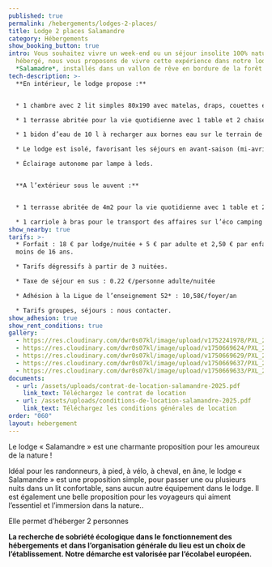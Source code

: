 ```yaml
---
published: true
permalink: /hebergements/lodges-2-places/
title: Lodge 2 places Salamandre
category: Hébergements
show_booking_button: true
intro: Vous souhaitez vivre un week-end ou un séjour insolite 100% nature, être
  hébergé, nous vous proposons de vivre cette expérience dans notre lodge
  *Salamadre*, installés dans un vallon de rêve en bordure de la forêt.
tech-description: >-
  **En intérieur, le lodge propose :**


  * 1 chambre avec 2 lit simples 80x190 avec matelas, draps, couettes et oreillers.

  * 1 terrasse abritée pour la vie quotidienne avec 1 table et 2 chaises

  * 1 bidon d’eau de 10 l à recharger aux bornes eau sur le terrain de camping

  * Le lodge est isolé, favorisant les séjours en avant-saison (mi-avril-mai) et en fin de saison (septembre-octobre).

  * Éclairage autonome par lampe à leds.


  **A l’extérieur sous le auvent :**


  * 1 terrasse abritée de 4m2 pour la vie quotidienne avec 1 table et 2 chaises (accès cabane avec quelques marches).

  * 1 carriole à bras pour le transport des affaires sur l’éco camping (les voitures restent sur le parking en bordure du site).
show_nearby: true
tarifs: >-
  * Forfait : 18 € par lodge/nuitée + 5 € par adulte et 2,50 € par enfant de
  moins de 16 ans.

  * Tarifs dégressifs à partir de 3 nuitées.

  * Taxe de séjour en sus : 0.22 €/personne adulte/nuitée

  * Adhésion à la Ligue de l’enseignement 52* : 10,58€/foyer/an

  * Tarifs groupes, séjours : nous contacter.
show_adhesion: true
show_rent_conditions: true
gallery:
  - https://res.cloudinary.com/dwr0s07kl/image/upload/v1752241978/PXL_20250709_090530051_zcloqx.jpg
  - https://res.cloudinary.com/dwr0s07kl/image/upload/v1750669624/PXL_20250606_090302583_2_gyqcmq.jpg
  - https://res.cloudinary.com/dwr0s07kl/image/upload/v1750669629/PXL_20250606_090346802_dghgop.jpg
  - https://res.cloudinary.com/dwr0s07kl/image/upload/v1750669637/PXL_20250606_090427459_holrif.jpg
  - https://res.cloudinary.com/dwr0s07kl/image/upload/v1750669633/PXL_20250606_090454162_rqbyhx.jpg
documents:
  - url: /assets/uploads/contrat-de-location-salamandre-2025.pdf
    link_text: Téléchargez le contrat de location
  - url: /assets/uploads/conditions-de-location-salamandre-2025.pdf
    link_text: Téléchargez les conditions générales de location
order: "060"
layout: hebergement
---
```

Le lodge « Salamandre » est une charmante proposition pour les amoureux de la nature !

Idéal pour les randonneurs, à pied, à vélo, à cheval, en âne, le lodge « Salamandre » est une proposition simple, pour passer une ou plusieurs nuits dans un lit confortable, sans aucun autre équipement dans le lodge. Il est également une belle proposition pour les voyageurs qui aiment l’essentiel et l’immersion dans la nature..


Elle permet d’héberger 2 personnes

**La recherche de sobriété écologique dans le fonctionnement des hébergements et dans l’organisation générale du lieu est un choix de l’établissement. Notre démarche est valorisée par l’écolabel européen.**
